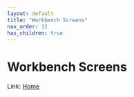 ```yaml
---
layout: default
title: "Workbench Screens"
nav_order: 32
has_children: true
---
```

# Workbench Screens
  
Link: [Home](../index) 
  
